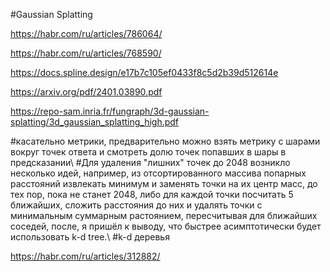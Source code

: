 #Gaussian Splatting

https://habr.com/ru/articles/786064/

https://habr.com/ru/articles/768590/

https://docs.spline.design/e17b7c105ef0433f8c5d2b39d512614e

https://arxiv.org/pdf/2401.03890.pdf

https://repo-sam.inria.fr/fungraph/3d-gaussian-splatting/3d_gaussian_splatting_high.pdf

#касательно метрики, предварительно можно взять метрику с шарами вокруг точек ответа и смотреть долю точек попавших в шары в предсказании\\
#Для удаления "лишних" точек до 2048 возникло несколько идей, например, из отсортированного массива попарных расстояний извлекать минимум и заменять точки на их центр масс, до тех пор, пока не станет 2048, либо для каждой точки посчитать 5 ближайших, сложить расстояния до них и удалять точки с минимальным суммарным растоянием, пересчитывая для ближайших соседей, после, я пришёл к выводу, что быстрее асимптотически будет использовать k-d tree.\\
#k-d деревья

https://habr.com/ru/articles/312882/
